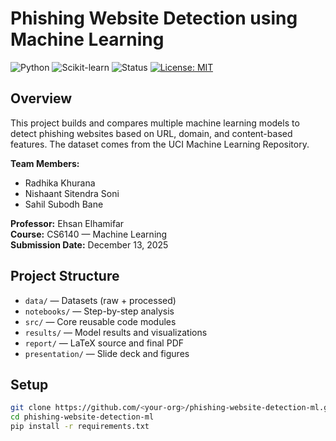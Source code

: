 

# Phishing Website Detection using Machine Learning

![Python](https://img.shields.io/badge/Python-3.9%2B-blue)
![Scikit-learn](https://img.shields.io/badge/scikit--learn-1.4-orange)
![Status](https://img.shields.io/badge/Status-Active-success)
[![License: MIT](https://img.shields.io/badge/License-MIT-green.svg)](https://opensource.org/licenses/MIT)

## Overview
This project builds and compares multiple machine learning models to detect phishing websites based on URL, domain, and content-based features. The dataset comes from the UCI Machine Learning Repository.

**Team Members:**  
- Radhika Khurana  
- Nishaant Sitendra Soni  
- Sahil Subodh Bane  

**Professor:** Ehsan Elhamifar  
**Course:** CS6140 — Machine Learning  
**Submission Date:** December 13, 2025

## Project Structure
- `data/` — Datasets (raw + processed)
- `notebooks/` — Step-by-step analysis
- `src/` — Core reusable code modules
- `results/` — Model results and visualizations
- `report/` — LaTeX source and final PDF
- `presentation/` — Slide deck and figures

## Setup
```bash
git clone https://github.com/<your-org>/phishing-website-detection-ml.git
cd phishing-website-detection-ml
pip install -r requirements.txt
